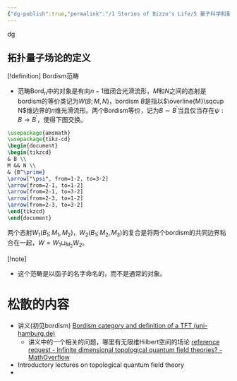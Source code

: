 ```yaml
---
{"dg-publish":true,"permalink":"/1 Stories of Bizzo's Life/5 量子科学和量子技术/21 拓扑量子场论/","tags":["量子场论"]}
---
```


dg
## 拓扑量子场论的定义
[!definition] Bordism范畴
- 范畴$\mathsf{Bord}_n$中的对象是有向$n-1$维闭合光滑流形，$M$和$N$之间的态射是bordism的等价类记为$W(B;M,N)$，bordism $B$是指以$\overline{M}\sqcup N$维边界的$n$维光滑流形。两个Bordism等价，记为$B \sim B^\prime$当且仅当存在$\psi:B\rightarrow B^\prime$，使得下图交换。
```tikz
\usepackage{amsmath}
\usepackage{tikz-cd}
\begin{document}
\begin{tikzcd}
& B \\
M && N \\
& {B^\prime}
\arrow["\psi", from=1-2, to=3-2]
\arrow[from=2-1, to=1-2]
\arrow[from=2-1, to=3-2]
\arrow[from=2-3, to=1-2]
\arrow[from=2-3, to=3-2]
\end{tikzcd}
\end{document}
```
两个态射$W_1(B_1;M_1,M_2)$，$W_2(B_1;M_2,M_3)$的复合是将两个bordism的共同边界粘合在一起，$W=W_1 \sqcup_{M_2} W_2$。

[!note]
- 这个范畴是以函子的名字命名的，而不是通常的对象。


# 松散的内容
- 讲义(初见bordism) [Bordism category and definition of a TFT (uni-hamburg.de)](https://www.math.uni-hamburg.de/home/runkel/Material/SS20/T1slides.pdf)
	- 讲义中的一个相关的问题，哪里有无限维Hilbert空间的场论 [reference request - Infinite dimensional topological quantum field theories? - MathOverflow](https://mathoverflow.net/questions/405857/infinite-dimensional-topological-quantum-field-theories#:~:text=A%20topological%20quantum%20field%20theory,of%20finite%2Ddimensional%20Hilbert%20spaces.)
- Introductory lectures on topological quantum field theory
- 